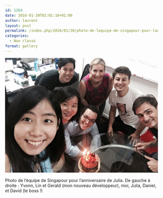 ```yaml
---
id: 1264
date: 2016-01-30T02:01:10+01:00
author: laurent
layout: post
permalink: /index.php/2016/01/30/photo-de-lequipe-de-singapour-pour-lanniversaire/
categories:
  - Non classé
format: gallery
---
```

<img src="/images/2016/01/tumblr_o1p6bhEqPh1uuvt0bo1_1280.jpg" />

Photo de l’équipe de Singapour pour l’anniversaire de Julia. De gauche à droite : Yvonn, Lin et Gerald (mon nouveau développeur), moi, Julia, Daniel, et David (le boss !)